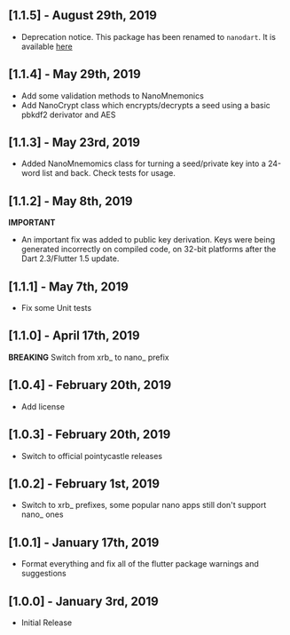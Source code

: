 ## [1.1.5] - August 29th, 2019

* Deprecation notice. This package has been renamed to `nanodart`. It is available [here](https://pub.dev/packages/nanodart)

## [1.1.4] - May 29th, 2019

* Add some validation methods to NanoMnemonics
* Add NanoCrypt class which encrypts/decrypts a seed using a basic pbkdf2 derivator and AES

## [1.1.3] - May 23rd, 2019

* Added NanoMnemomics class for turning a seed/private key into a 24-word list and back. Check tests for usage.

## [1.1.2] - May 8th, 2019

**IMPORTANT**

* An important fix was added to public key derivation. Keys were being generated incorrectly on compiled code, on 32-bit platforms after the Dart 2.3/Flutter 1.5 update.

## [1.1.1] - May 7th, 2019

* Fix some Unit tests

## [1.1.0] - April 17th, 2019

**BREAKING**
Switch from xrb_ to nano_ prefix

## [1.0.4] - February 20th, 2019

* Add license

## [1.0.3] - February 20th, 2019

* Switch to official pointycastle releases

## [1.0.2] - February 1st, 2019

* Switch to xrb_ prefixes, some popular nano apps still don't support nano_ ones

## [1.0.1] - January 17th, 2019

* Format everything and fix all of the flutter package warnings and suggestions

## [1.0.0] - January 3rd, 2019

* Initial Release

